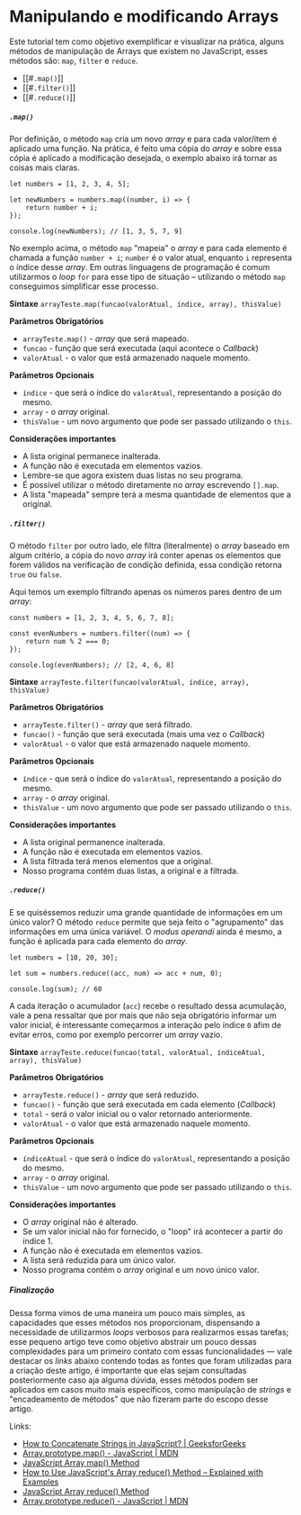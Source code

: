 # Manipulando e modificando Arrays

Este tutorial tem como objetivo exemplificar e visualizar na prática, alguns métodos de manipulação de Arrays que existem no JavaScript, esses métodos são: `map`, `filter` e `reduce`.

- [[#`.map()`]]
- [[#`.filter()`]]
- [[#`.reduce()`]]
##### `.map()`
Por definição, o método `map` cria um novo *array* e para cada valor/item é aplicado uma função. Na prática, é feito uma cópia do *array* e sobre essa cópia é aplicado a modificação desejada, o exemplo abaixo irá tornar as coisas mais claras.

```
let numbers = [1, 2, 3, 4, 5];  
  
let newNumbers = numbers.map((number, i) => {  
    return number + i;  
});

console.log(newNumbers); // [1, 3, 5, 7, 9]
```

No exemplo acima, o método `map` "mapeia" o *array* e para cada elemento é chamada a função `number + i`; `number` é o valor atual, enquanto `i` representa o índice desse *array*. Em outras linguagens de programação é comum utilizarmos o *loop* `for` para esse tipo de situação – utilizando o método `map` conseguimos simplificar esse processo.

**Sintaxe**
`arrayTeste.map(funcao(valorAtual, índice, array), thisValue)`

**Parâmetros Obrigatórios**
- `arrayTeste.map()` - *array* que será mapeado.
- `funcao` - função que será executada (aqui acontece o *Callback*)
- `valorAtual` - o valor que está armazenado naquele momento.

**Parâmetros Opcionais**
- `índice` - que será o índice do `valorAtual`, representando a posição do mesmo.
- `array` - o *array* original.
- `thisValue` - um novo argumento que pode ser passado utilizando o `this`.

**Considerações importantes**
- A lista original permanece inalterada.
- A função não é executada em elementos vazios.
- Lembre-se que agora existem duas listas no seu programa.
- É possível utilizar o método diretamente no *array* escrevendo `[].map`.
- A lista "mapeada" sempre terá a mesma quantidade de elementos que a original.
##### `.filter()`
O método `filter` por outro lado, ele filtra (literalmente) o *array* baseado em algum critério, a cópia do novo *array* irá conter apenas os elementos que forem válidos na verificação de condição definida, essa condição retorna `true` ou `false`.

Aqui temos um exemplo filtrando apenas os números pares dentro de um *array*:

```
const numbers = [1, 2, 3, 4, 5, 6, 7, 8];

const evenNumbers = numbers.filter((num) => {
    return num % 2 === 0;
});

console.log(evenNumbers); // [2, 4, 6, 8]
```

**Sintaxe**
`arrayTeste.filter(funcao(valorAtual, índice, array), thisValue)`

**Parâmetros Obrigatórios**
- `arrayTeste.filter()` - *array* que será filtrado.
- `funcao()` - função que será executada (mais uma vez o *Callback*)
- `valorAtual` - o valor que está armazenado naquele momento.

**Parâmetros Opcionais**
- `índice` - que será o índice do `valorAtual`, representando a posição do mesmo.
- `array` - o *array* original.
- `thisValue` - um novo argumento que pode ser passado utilizando o `this`.

**Considerações importantes**
- A lista original permanence inalterada.
- A função não é executada em elementos vazios.
- A lista filtrada terá menos elementos que a original.
- Nosso programa contém duas listas, a original e a filtrada.
##### `.reduce()`
E se quiséssemos reduzir uma grande quantidade de informações em um único valor? O método `reduce` permite que seja feito o "agrupamento" das informações em uma única variável. O *modus operandi* ainda é mesmo, a função é aplicada para cada elemento do *array*. 

```
let numbers = [10, 20, 30];

let sum = numbers.reduce((acc, num) => acc + num, 0);

console.log(sum); // 60
```

A cada iteração o acumulador (`acc`) recebe o resultado dessa acumulação, vale a pena ressaltar que por mais que não seja obrigatório informar um valor inicial, é interessante começarmos a interação pelo índice `0` afim de evitar erros, como por exemplo percorrer um *array* vazio.

**Sintaxe**
`arrayTeste.reduce(funcao(total, valorAtual, índiceAtual, array), thisValue)`

**Parâmetros Obrigatórios**
- `arrayTeste.reduce()` - *array* que será reduzido.
- `funcao()` - função que será executada em cada elemento (*Callback*)
- `total` - será o valor inicial ou o valor retornado anteriormente.
- `valorAtual` - o valor que está armazenado naquele momento.

**Parâmetros Opcionais**
- `índiceAtual` - que será o índice do `valorAtual`, representando a posição do mesmo.
- `array` - o *array* original.
- `thisValue` - um novo argumento que pode ser passado utilizando o `this`.

**Considerações importantes**
- O *array* original não é alterado.
- Se um valor inicial não for fornecido, o "loop" irá acontecer a partir do índice 1.
- A função não é executada em elementos vazios.
- A lista será reduzida para um único valor.
- Nosso programa contém o *array* original e um novo único valor.

##### Finalização
Dessa forma vimos de uma maneira um pouco mais simples, as capacidades que esses métodos nos proporcionam, dispensando a necessidade de utilizarmos *loops* verbosos para realizarmos essas tarefas; esse pequeno artigo teve como objetivo abstrair um pouco dessas complexidades para um primeiro contato com essas funcionalidades — vale destacar os *links* abaixo contendo todas as fontes que foram utilizadas para a criação deste artigo, é importante que elas sejam consultadas posteriormente caso aja alguma dúvida, esses métodos podem ser aplicados em casos muito mais específicos, como manipulação de *strings* e "encadeamento de métodos" que não fizeram parte do escopo desse artigo.

Links:
- [How to Concatenate Strings in JavaScript? | GeeksforGeeks](https://www.geeksforgeeks.org/how-to-concatenate-strings-in-javascript/)
- [Array.prototype.map() - JavaScript | MDN](https://developer.mozilla.org/en-US/docs/Web/JavaScript/Reference/Global_Objects/Array/map) 
- [JavaScript Array map() Method](https://www.w3schools.com/jsref/jsref_map.asp)
- [How to Use JavaScript's Array reduce() Method – Explained with Examples](https://www.freecodecamp.org/news/how-to-use-javascript-array-reduce-method/)
- [JavaScript Array reduce() Method](https://www.w3schools.com/jsref/jsref_reduce.asp)
- [Array.prototype.reduce() - JavaScript | MDN](https://developer.mozilla.org/pt-BR/docs/Web/JavaScript/Reference/Global_Objects/Array/reduce)
